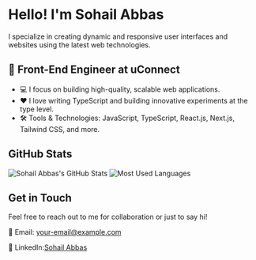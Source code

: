 # Hello! I'm Sohail Abbas

I specialize in creating dynamic and responsive user interfaces and websites using the latest web technologies.

## 💼 Front-End Engineer at uConnect

- 💻 I focus on building high-quality, scalable web applications.
- ❤️ I love writing TypeScript and building innovative experiments at the type level.
- 🛠️ Tools & Technologies: JavaScript, TypeScript, React.js, Next.js, Tailwind CSS, and more.

## GitHub Stats

![Sohail Abbas's GitHub Stats](https://github-readme-stats.vercel.app/api?username=sohailhunxai&show_icons=true&hide_border=true)
![Most Used Languages](https://github-readme-stats.vercel.app/api/top-langs/?username=sohailhunxai&layout=compact)

## Get in Touch

Feel free to reach out to me for collaboration or just to say hi!

 📧 Email: [your-email@example.com](mailto:sohaildatoo1998@gmail.com)

 
 💼 LinkedIn:[Sohail Abbas](https://www.linkedin.com/in/sohaildatoo1998/)
